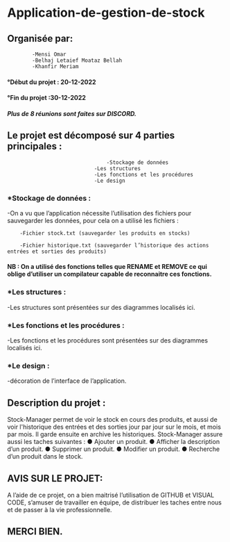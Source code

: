 # Application-de-gestion-de-stock

## Organisée par:	
			-Mensi Omar
			-Belhaj Letaief Moataz Bellah
			-Khanfir Meriam
            
#### °Début du projet : 20-12-2022		
#### °Fin du projet :30-12-2022

##### Plus de 8 réunions sont faites sur DISCORD.

## Le projet est décomposé sur 4 parties principales : 
                    				-Stockage de données 
						        -Les structures 
						        -Les fonctions et les procédures
						        -Le design
### *Stockage de données : 
-On a vu que l’application nécessite l’utilisation des fichiers pour sauvegarder les données, pour cela on a utilisé les fichiers : 

		-Fichier stock.txt (sauvegarder les produits en stocks)
		
		-Fichier historique.txt (sauvegarder l’historique des actions entrées et sorties des produits)
		
#### NB : On a utilisé des fonctions telles que RENAME et REMOVE ce qui oblige d’utiliser un compilateur capable de reconnaitre ces fonctions.
### *Les structures : 
-Les structures sont présentées sur des diagrammes localisés ici.
### *Les fonctions et les procédures : 
-Les fonctions et les procédures sont présentées sur des diagrammes localisés ici.
### *Le design :
-décoration de l’interface de l’application. 
 
 ## Description du projet :
Stock-Manager permet de voir le stock en cours des produits, et aussi de voir l'historique des entrées et des sorties jour par jour sur le mois, et mois par mois. Il garde ensuite en archive les historiques. 
Stock-Manager assure aussi les taches suivantes :
● Ajouter un produit.
● Afficher la description d’un produit.
● Supprimer un produit.
● Modifier un produit.
● Recherche d’un produit dans le stock.

## AVIS SUR LE PROJET:
A l’aide de ce projet, on a bien maitrisé l’utilisation de GITHUB et VISUAL CODE, s’amuser de travailler en équipe, de distribuer les taches entre nous et de passer à la vie professionnelle.

## MERCI BIEN.

